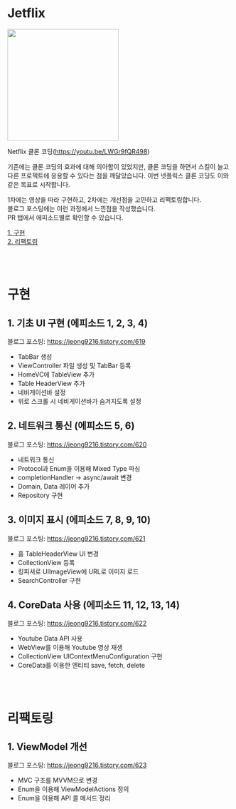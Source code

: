 # Jetflix
<img src="https://github.com/jeongju9216/Jetflix/assets/89075274/4832b0ae-dfe7-4331-8e8e-2af5f8464221" width="250" height="250"/>  
  
Netflix 클론 코딩(https://youtu.be/LWGr9fQR498)

기존에는 클론 코딩의 효과에 대해 의아함이 있었지만, 클론 코딩을 하면서 스킬이 늘고 다른 프로젝트에 응용할 수 있다는 점을 깨달았습니다.
이번 넷플릭스 클론 코딩도 이와 같은 목표로 시작합니다.  
  
1차에는 영상을 따라 구현하고, 2차에는 개선점을 고민하고 리팩토링합니다.  
블로그 포스팅에는 이런 과정에서 느낀점을 작성했습니다.  
PR 탭에서 에피소드별로 확인할 수 있습니다.  

[1. 구현](https://github.com/jeongju9216/Jetflix/main/README.md#구현)  
[2. 리팩토링](https://github.com/jeongju9216/Jetflix/edit/main/README.md#리팩토링)

<br></br>

# 구현
## 1. 기초 UI 구현 (에피소드 1, 2, 3, 4)  
블로그 포스팅: https://jeong9216.tistory.com/619  
- TabBar 생성
- ViewController 파일 생성 및 TabBar 등록
- HomeVC에 TableView 추가
- Table HeaderView 추가
- 네비게이션바 설정
- 위로 스크롤 시 네비게이션바가 숨겨지도록 설정

## 2. 네트워크 통신 (에피소드 5, 6)
블로그 포스팅: https://jeong9216.tistory.com/620  
- 네트워크 통신
- Protocol과 Enum을 이용해 Mixed Type 파싱
- completionHandler -> async/await 변경
- Domain, Data 레이어 추가
- Repository 구현

## 3. 이미지 표시 (에피소드 7, 8, 9, 10)  
블로그 포스팅: https://jeong9216.tistory.com/621  
- 홈 TableHeaderView UI 변경
- CollectionView 등록
- 킹피셔로 UIImageView에 URL로 이미지 로드
- SearchController 구현

## 4. CoreData 사용 (에피소드 11, 12, 13, 14)
블로그 포스팅: https://jeong9216.tistory.com/622  
- Youtube Data API 사용
- WebView를 이용해 Youtube 영상 재생
- CollectionView UIContextMenuConfiguration 구현
- CoreData를 이용한 엔티티 save, fetch, delete

<br></br>

# 리팩토링
## 1. ViewModel 개선
블로그 포스팅: https://jeong9216.tistory.com/623  
- MVC 구조를 MVVM으로 변경
- Enum을 이용해 ViewModelActions 정의
- Enum을 이용해 API 콜 메서드 정리
